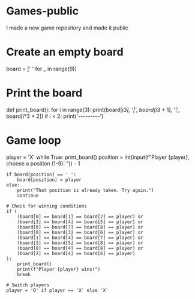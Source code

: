 # Games-public
I made a new game repository and made it public

# Create an empty board
board = [' ' for _ in range(9)]

# Print the board
def print_board():
    for i in range(3):
        print(board[i*3], '|', board[i*3 + 1], '|', board[i*3 + 2])
        if i < 2:
            print('---------')

# Game loop
player = 'X'
while True:
    print_board()
    position = int(input(f"Player {player}, choose a position (1-9): ")) - 1

    if board[position] == ' ':
        board[position] = player
    else:
        print("That position is already taken. Try again.")
        continue

    # Check for winning conditions
    if (
        (board[0] == board[1] == board[2] == player) or
        (board[3] == board[4] == board[5] == player) or
        (board[6] == board[7] == board[8] == player) or
        (board[0] == board[3] == board[6] == player) or
        (board[1] == board[4] == board[7] == player) or
        (board[2] == board[5] == board[8] == player) or
        (board[0] == board[4] == board[8] == player) or
        (board[2] == board[4] == board[6] == player)
    ):
        print_board()
        print(f"Player {player} wins!")
        break

    # Switch players
    player = 'O' if player == 'X' else 'X'